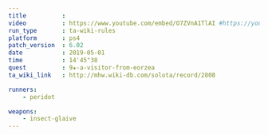 ```yaml
---
title          :
video          : https://www.youtube.com/embed/O7ZVnA1TlAI #https://youtu.be/O7ZVnA1TlAI
run_type       : ta-wiki-rules
platform       : ps4
patch_version  : 6.02
date           : 2019-05-01
time           : 14'45"38
quest          : 9★-a-visitor-from-eorzea
ta_wiki_link   : http://mhw.wiki-db.com/solota/record/2808

runners:
    - peridot

weapons:
    - insect-glaive
---
```

